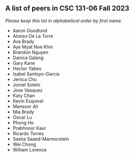 A list of peers in CSC 131-06 Fall 2023
--------------------------------------------------

*Please keep this list in alphabetical order by first name.*
* Aaron Goodlund
* Alonso De La Torre
* Ava Brady
* Aye Myat Noe Khin
* Brandon Nguyen
* Danica Galang
* Gary Kane
* Hector Yabes
* Isabel Santoyo-Garcia
* Jenica Chu
* Jomel Sotelo
* Jose Vasquez
* Katy Chan
* Kevin Esquivel
* Mansoor Ali
* Mia Brady
* Oscar Lu
* Phong Ho
* Prabhnoor Kaur
* Ricardo Torres
* Sasha Saaed-Marmorstein
* Wei Chong
* William Lorence

